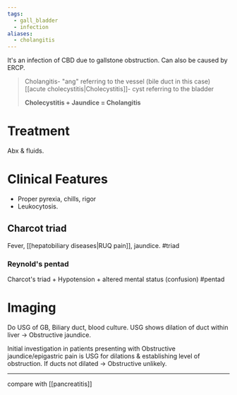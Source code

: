 ```yaml
---
tags:
  - gall_bladder
  - infection
aliases:
  - cholangitis
---
```

It's an infection of CBD due to gallstone obstruction.
Can also be caused by ERCP.

> Cholangitis- "ang" referring to the vessel (bile duct in this case)
> [[acute cholecystitis|Cholecystitis]]- cyst referring to the bladder
> 
> **Cholecystitis + Jaundice = Cholangitis**
# Treatment
Abx & fluids.
# Clinical Features
- Proper pyrexia, chills, rigor
- Leukocytosis.
## Charcot triad
Fever, [[hepatobiliary diseases|RUQ pain]], jaundice. #triad  
### Reynold's pentad
Charcot's triad + Hypotension + altered mental status (confusion) #pentad
# Imaging
Do USG of GB, Biliary duct, blood culture.
	USG shows dilation of duct within liver -> Obstructive jaundice.

Initial investigation in patients presenting with Obstructive jaundice/epigastric pain is USG for dilations & establishing level of obstruction. If ducts not dilated -> Obstructive unlikely.

---
compare with [[pancreatitis]]